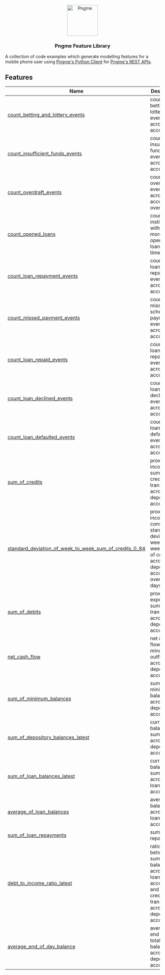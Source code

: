<p align="center">
  <img src="https://admin.pngme.com/logo.png" alt="Pngme" width="100" height="100">
</p>

<h3 align="center">Pngme Feature Library</h3>

A collection of code examples which generate modelling features for a mobile phone user using [Pngme's Python Client](https://pypi.org/project/pngme-api/) for [Pngme's REST APIs](https://developers.api.pngme.com/reference/).

## Features

| Name                                                                                                            | Description                                                                                                                 |
| --------------------------------------------------------------------------------------------------------------- | --------------------------------------------------------------------------------------------------------------------------- |
| [count_betting_and_lottery_events](lib/count_betting_and_lottery_events)                                        | count of betting and lottery events across all accounts                                                                     |
| [count_insufficient_funds_events](lib/count_insufficient_funds_events)                                          | count of insufficient funds events across all accounts                                                                      |
| [count_overdraft_events](lib/count_overdraft_events)                                                            | count of overdraft events across all accounts over                                                                          |
| [count_opened_loans](lib/count_opened_loans)                                                                    | count of institutions with one or more opened loans over a time period                                                      |
| [count_loan_repayment_events](lib/count_loan_repayment_events)                                                  | count of loan repayment events across all accounts                                                                          |
| [count_missed_payment_events](lib/count_missed_payment_events)                                                  | count of missed scheduled payment events across all accounts                                                                |
| [count_loan_repaid_events](lib/count_loan_repaid_events)                                                        | count of loan fully repaid events across all accounts                                                                       |
| [count_loan_declined_events](lib/count_loan_declined_events)                                                    | count of loan declined events across all accounts                                                                           |
| [count_loan_defaulted_events](lib/count_loan_defaulted_events)                                                  | count of loan defaulted events across all accounts                                                                          |
| [sum_of_credits](lib/sum_of_credits)                                                                            | proxy for income. sum of credit transactions across all depository accounts                                                 |
| [standard_deviation_of_week_to_week_sum_of_credits_0_84](lib/standard_deviation_of_week_to_week_sum_of_credits) | proxy for income consistency. standard deviation f week-to-week sum of credit across all depository accounts over 0-84 days |
| [sum_of_debits](lib/sum_of_debits)                                                                              | proxy for expense. sum of debit transactions across all depository accounts                                                 |
| [net_cash_flow](lib/net_cash_flow)                                                                              | net cash flow (inflow minus outflow) across all depository accounts                                                         |
| [sum_of_minimum_balances](lib/sum_of_minimum_balances)                                                          | sum of minimum balances across all depository accounts                                                                      |
| [sum_of_depository_balances_latest](lib/sum_of_depository_balances_latest)                                      | current balance summed across all depository accounts                                                                       |
| [sum_of_loan_balances_latest](lib/sum_of_loan_balances_latest)                                                  | current balance summed across all loan accounts                                                                             |
| [average_of_loan_balances](lib/average_of_loan_balances)                                                        | average balance across all loan accounts                                                                                    |
| [sum_of_loan_repayments](lib/sum_of_loan_repayments)                                                            | sum of loan repayments                                                                                                      |
| [debt_to_income_ratio_latest](lib/debt_to_income_ratio_latest)                                                  | ratio between the sum of balances across all loan accounts and sum of credit transactions across all depository accounts    |
| [average_end_of_day_balance](lib/average_end_of_day_balance)                                                    | average end-of-day total balance across all depository accounts                                                             |
